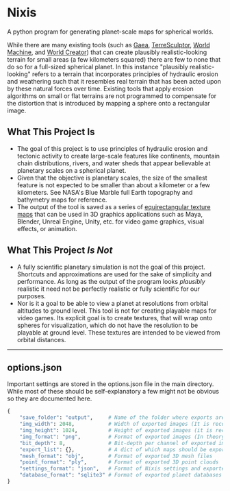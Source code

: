 # Nixis
A python program for generating planet-scale maps for spherical worlds.

While there are many existing tools (such as [Gaea](https://quadspinner.com/), [TerreSculptor](http://www.demenzunmedia.com/home/terresculptor/), [World Machine](https://www.world-machine.com/), and [World Creator](https://www.world-creator.com/)) that can create plausibly realistic-looking terrain for small areas (a few kilometers squared) there are few to none that do so for a full-sized spherical planet.  In this instance "plausibly realistic-looking" refers to a terrain that incorporates principles of hydraulic erosion and weathering such that it resembles real terrain that has been acted upon by these natural forces over time.  Existing tools that apply erosion algorithms on small or flat terrains are not programmed to compensate for the distortion that is introduced by mapping a sphere onto a rectangular image.

## What This Project Is
* The goal of this project is to use principles of hydraulic erosion and tectonic activity to create large-scale features like continents, mountain chain distributions, rivers, and water sheds that appear believable at planetary scales on a spherical planet. 
* Given that the objective is planetary scales, the size of the smallest feature is not expected to be smaller than about a kilometer or a few kilometers.  See NASA's Blue Marble full Earth topography and bathymetry maps for reference.
* The output of the tool is saved as a series of [equirectangular texture maps](https://en.wikipedia.org/wiki/Equirectangular_projection) that can be used in 3D graphics applications such as Maya, Blender, Unreal Engine, Unity, etc. for video game graphics, visual effects, or animation. 

## What This Project *Is Not*
* A fully scientific planetary simulation is not the goal of this project.  Shortcuts and approximations are used for the sake of simplicity and performance.  As long as the output of the program looks *plausibly* realistic it need not be perfectly realistic or fully scientific for our purposes.
* Nor is it a goal to be able to view a planet at resolutions from orbital altitudes to ground level.  This tool is not for creating playable maps for video games.  Its explicit goal is to create textures, that will wrap onto spheres for visualization, which do not have the resolution to be playable at ground level.  These textures are intended to be viewed from orbital distances. 

-----
## options.json
Important settings are stored in the options.json file in the main directory. While most of these should be self-explanatory a few might not be obvious so they are documented here.
```python
{
    "save_folder": "output",     # Name of the folder where exports are saved (this folder is created in the main directory)
    "img_width": 2048,           # Width of exported images (It is recommended that this be 2x the height)
    "img_height": 1024,          # Height of exported images (it is recommended that this be 0.5x the width)
    "img_format": "png",         # Format of exported images (In theory any format supported by Pillow should work)
    "bit_depth": 8,              # Bit-depth per channel of exported images
    "export_list": {},           # A dict of which maps should be exported (e.g. height, temperature, biome, etc.)
    "mesh_format": "obj",        # Format of exported 3D mesh files
    "point_format": "ply",       # Format of exported 3D point clouds
    "settings_format": "json",   # Format of Nixis settings and exported world seeds
    "database_format": "sqlite3" # Format of exported planet databases
}
```
